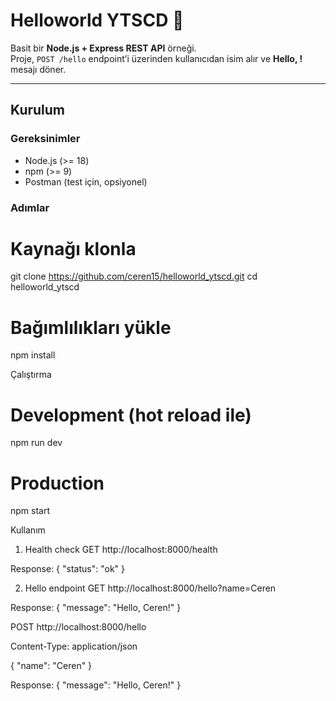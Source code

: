 # Helloworld YTSCD 🚀

Basit bir **Node.js + Express REST API** örneği.  
Proje, `POST /hello` endpoint’i üzerinden kullanıcıdan isim alır ve **Hello, <isim>!** mesajı döner.

---

## Kurulum

### Gereksinimler
- Node.js (>= 18)
- npm (>= 9)
- Postman (test için, opsiyonel)

### Adımlar
# Kaynağı klonla
git clone https://github.com/ceren15/helloworld_ytscd.git
cd helloworld_ytscd

# Bağımlılıkları yükle
npm install

Çalıştırma
# Development (hot reload ile)
npm run dev

# Production
npm start

Kullanım
1) Health check
GET http://localhost:8000/health

Response:
{ "status": "ok" }

2) Hello endpoint
GET http://localhost:8000/hello?name=Ceren

Response:
{ "message": "Hello, Ceren!" }

POST http://localhost:8000/hello

Content-Type: application/json

{
  "name": "Ceren"
}

Response:
{ "message": "Hello, Ceren!" }
